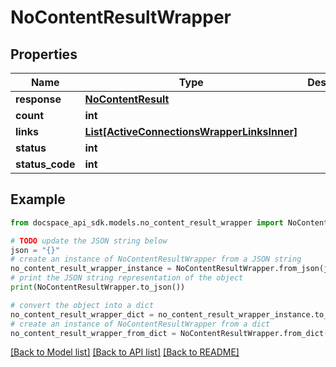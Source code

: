 # NoContentResultWrapper

## Properties

Name | Type | Description | Notes
------------ | ------------- | ------------- | -------------
**response** | [**NoContentResult**](NoContentResult.md) |  | [optional] 
**count** | **int** |  | [optional] 
**links** | [**List[ActiveConnectionsWrapperLinksInner]**](ActiveConnectionsWrapperLinksInner.md) |  | [optional] 
**status** | **int** |  | [optional] 
**status_code** | **int** |  | [optional] 

## Example

```python
from docspace_api_sdk.models.no_content_result_wrapper import NoContentResultWrapper

# TODO update the JSON string below
json = "{}"
# create an instance of NoContentResultWrapper from a JSON string
no_content_result_wrapper_instance = NoContentResultWrapper.from_json(json)
# print the JSON string representation of the object
print(NoContentResultWrapper.to_json())

# convert the object into a dict
no_content_result_wrapper_dict = no_content_result_wrapper_instance.to_dict()
# create an instance of NoContentResultWrapper from a dict
no_content_result_wrapper_from_dict = NoContentResultWrapper.from_dict(no_content_result_wrapper_dict)
```
[[Back to Model list]](../README.md#documentation-for-models) [[Back to API list]](../README.md#documentation-for-api-endpoints) [[Back to README]](../README.md)


